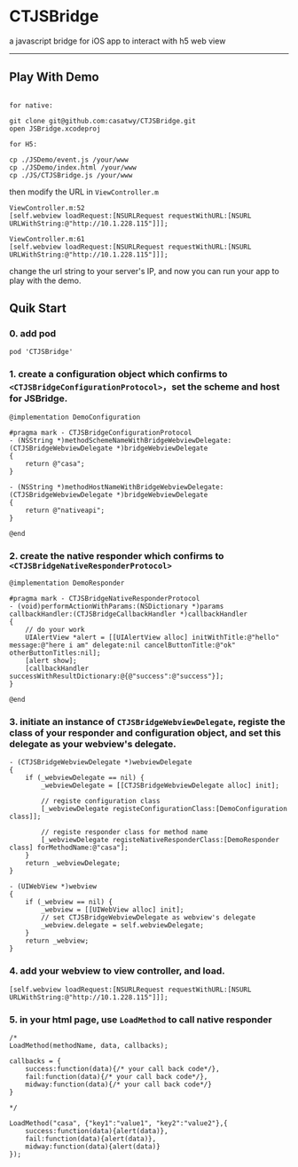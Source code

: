 # CTJSBridge
a javascript bridge for iOS app to interact with h5 web view

---

## Play With Demo

```

for native:

git clone git@github.com:casatwy/CTJSBridge.git
open JSBridge.xcodeproj

for H5:

cp ./JSDemo/event.js /your/www
cp ./JSDemo/index.html /your/www
cp ./JS/CTJSBridge.js /your/www

```

then modify the URL in `ViewController.m`

```
ViewController.m:52
[self.webview loadRequest:[NSURLRequest requestWithURL:[NSURL URLWithString:@"http://10.1.228.115"]]];

ViewController.m:61
[self.webview loadRequest:[NSURLRequest requestWithURL:[NSURL URLWithString:@"http://10.1.228.115"]]];

```

change the url string to your server's IP, and now you can run your app to play with the demo.

## Quik Start

### 0. add pod

```
pod 'CTJSBridge'
```

### 1. create a configuration object which confirms to `<CTJSBridgeConfigurationProtocol>`，set the scheme and host for JSBridge.

```
@implementation DemoConfiguration

#pragma mark - CTJSBridgeConfigurationProtocol
- (NSString *)methodSchemeNameWithBridgeWebviewDelegate:(CTJSBridgeWebviewDelegate *)bridgeWebviewDelegate
{
    return @"casa";
}

- (NSString *)methodHostNameWithBridgeWebviewDelegate:(CTJSBridgeWebviewDelegate *)bridgeWebviewDelegate
{
    return @"nativeapi";
}

@end
```

### 2. create the native responder which confirms to `<CTJSBridgeNativeResponderProtocol>`

```
@implementation DemoResponder

#pragma mark - CTJSBridgeNativeResponderProtocol
- (void)performActionWithParams:(NSDictionary *)params callbackHandler:(CTJSBridgeCallbackHandler *)callbackHandler
{
    // do your work
    UIAlertView *alert = [[UIAlertView alloc] initWithTitle:@"hello" message:@"here i am" delegate:nil cancelButtonTitle:@"ok" otherButtonTitles:nil];
    [alert show];
    [callbackHandler successWithResultDictionary:@{@"success":@"success"}];
}

@end
```

### 3. initiate an instance of `CTJSBridgeWebviewDelegate`, registe the class of your responder and configuration object, and set this delegate as your webview's delegate.

```
- (CTJSBridgeWebviewDelegate *)webviewDelegate
{
    if (_webviewDelegate == nil) {
        _webviewDelegate = [[CTJSBridgeWebviewDelegate alloc] init];

        // registe configuration class
        [_webviewDelegate registeConfigurationClass:[DemoConfiguration class]];

        // registe responder class for method name
        [_webviewDelegate registeNativeResponderClass:[DemoResponder class] forMethodName:@"casa"];
    }
    return _webviewDelegate;
}

- (UIWebView *)webview
{
    if (_webview == nil) {
        _webview = [[UIWebView alloc] init];
        // set CTJSBridgeWebviewDelegate as webview's delegate
        _webview.delegate = self.webviewDelegate;
    }
    return _webview;
}
```

### 4. add your webview to view controller, and load.

```
[self.webview loadRequest:[NSURLRequest requestWithURL:[NSURL URLWithString:@"http://10.1.228.115"]]];
```

### 5. in your html page, use `LoadMethod` to call native responder

```
/*
LoadMethod(methodName, data, callbacks);

callbacks = {
    success:function(data){/* your call back code*/},
    fail:function(data){/* your call back code*/},
    midway:function(data){/* your call back code*/}
}

*/

LoadMethod("casa", {"key1":"value1", "key2":"value2"},{
    success:function(data){alert(data)},
    fail:function(data){alert(data)},
    midway:function(data){alert(data)}
});
```
